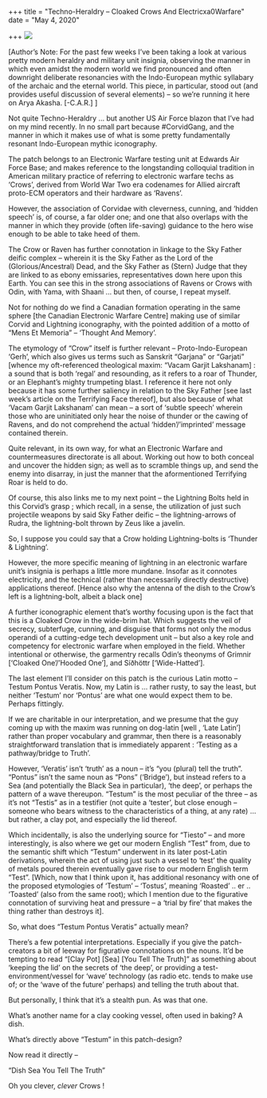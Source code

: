 +++
title = "Techno-Heraldry – Cloaked Crows And Electricxa0Warfare"
date = "May 4, 2020"

+++
![](https://aryaakasha.files.wordpress.com/2020/05/95137696_10163454976095574_6937291168602390528_n.jpg?w=474)

\[Author’s Note: For the past few weeks I’ve been taking a look at
various pretty modern heraldry and military unit insignia, observing the
manner in which even amidst the modern world we find pronounced and
often downright deliberate resonancies with the Indo-European mythic
syllabary of the archaic and the eternal world. This piece, in
particular, stood out (and provides useful discussion of several
elements) – so we’re running it here on Arya Akasha. \[-C.A.R.\] \]

Not quite Techno-Heraldry … but another US Air Force blazon that I’ve
had on my mind recently. In no small part because #CorvidGang, and the
manner in which it makes use of what is some pretty fundamentally
resonant Indo-European mythic iconography.

The patch belongs to an Electronic Warfare testing unit at Edwards Air
Force Base; and makes reference to the longstanding colloquial tradition
in American military practice of referring to electronic warfare techs
as ‘Crows’, derived from World War Two era codenames for Allied aircraft
proto-ECM operators and their hardware as ‘Ravens’.

However, the association of Corvidae with cleverness, cunning, and
‘hidden speech’ is, of course, a far older one; and one that also
overlaps with the manner in which they provide (often life-saving)
guidance to the hero wise enough to be able to take heed of them.

The Crow or Raven has further connotation in linkage to the Sky Father
deific complex – wherein it is the Sky Father as the Lord of the
(Glorious/Ancestral) Dead, and the Sky Father as (Stern) Judge that they
are linked to as ebony emissaries, representatives down here upon this
Earth. You can see this in the strong associations of Ravens or Crows
with Odin, with Yama, with Shaani … but then, of course, I repeat
myself.

Not for nothing do we find a Canadian formation operating in the same
sphere \[the Canadian Electronic Warfare Centre\] making use of similar
Corvid and Lightning iconography, with the pointed addition of a motto
of “Mens Et Memoria” – ‘Thought And Memory’.

The etymology of “Crow” itself is further relevant – Proto-Indo-European
‘Gerh’, which also gives us terms such as Sanskrit “Garjana” or
“Garjati” \[whence my oft-referenced theological maxim: “Vacam Garjit
Lakshanam\] : a sound that is both ‘regal’ and resounding, as it refers
to a roar of Thunder, or an Elephant’s mighty trumpeting blast. I
reference it here not only because it has some further saliency in
relation to the Sky Father \[see last week’s article on the Terrifying
Face thereof\], but also because of what ‘Vacam Garjit Lakshanam’ can
mean – a sort of ‘subtle speech’ wherein those who are uninitiated only
hear the noise of thunder or the cawing of Ravens, and do not comprehend
the actual ‘hidden’/’imprinted’ message contained therein.

Quite relevant, in its own way, for what an Electronic Warfare and
countermeasures directorate is all about. Working out how to both
conceal and uncover the hidden sign; as well as to scramble things up,
and send the enemy into disarray, in just the manner that the
aformentioned Terrifying Roar is held to do.

Of course, this also links me to my next point – the Lightning Bolts
held in this Corvid’s grasp ; which recall, in a sense, the utilization
of just such projectile weapons by said Sky Father deific – the
lightning-arrows of Rudra, the lightning-bolt thrown by Zeus like a
javelin.

So, I suppose you could say that a Crow holding Lightning-bolts is
‘Thunder & Lightning’.

However, the more specific meaning of lightning in an electronic warfare
unit’s insignia is perhaps a little more mundane. Insofar as it connotes
electricity, and the technical (rather than necessarily directly
destructive) applications thereof. \[Hence also why the antenna of the
dish to the Crow’s left is a lightning-bolt, albeit a black one\]

A further iconographic element that’s worthy focusing upon is the fact
that this is a Cloaked Crow in the wide-brim hat. Which suggests the
veil of secrecy, subterfuge, cunning, and disguise that forms not only
the modus operandi of a cutting-edge tech development unit – but also a
key role and competency for electronic warfare when employed in the
field. Whether intentional or otherwise, the garmentry recalls Odin’s
theonyms of Grimnir \[‘Cloaked One’/’Hooded One’\], and Síðhöttr
\[‘Wide-Hatted’\].

The last element I’ll consider on this patch is the curious Latin motto
– Testum Pontus Veratis. Now, my Latin is … rather rusty, to say the
least, but neither ‘Testum’ nor ‘Pontus’ are what one would expect them
to be. Perhaps fittingly.

If we are charitable in our interpretation, and we presume that the guy
coming up with the maxim was running on dog-latin \[well , ‘Late
Latin’\] rather than proper vocabulary and grammar, then there is a
reasonably straightforward translation that is immediately apparent :
‘Testing as a pathway/bridge to Truth’.

However, ‘Veratis’ isn’t ‘truth’ as a noun – it’s “you (plural) tell the
truth”. “Pontus” isn’t the same noun as “Pons” (‘Bridge’), but instead
refers to a Sea (and potentially the Black Sea in particular), ‘the
deep’, or perhaps the pattern of a wave thereupon. “Testum” is the most
peculiar of the three – as it’s not “Testis” as in a testifier (not
quite a ‘tester’, but close enough – someone who bears witness to the
characteristics of a thing, at any rate) … but rather, a clay pot, and
especially the lid thereof.

Which incidentally, is also the underlying source for “Tiesto” – and
more interestingly, is also where we get our modern English “Test” from,
due to the semantic shift which “Testum” underwent in its later
post-Latin derivations, wherein the act of using just such a vessel to
‘test’ the quality of metals poured therein eventually gave rise to our
modern English term “Test”. \[Which, now that I think upon it, has
additional resonancy with one of the proposed etymologies of ‘Testum’ –
‘Tostus’, meaning ‘Roasted’ .. er .. ‘Toasted’ (also from the same
root); which I mention due to the figurative connotation of surviving
heat and pressure – a ‘trial by fire’ that makes the thing rather than
destroys it\].

So, what does “Testum Pontus Veratis” actually mean?

There’s a few potential interpretations. Especially if you give the
patch-creators a bit of leeway for figurative connotations on the nouns.
It’d be tempting to read “\[Clay Pot\] \[Sea\] \[You Tell The Truth\]”
as something about ‘keeping the lid’ on the secrets of ‘the deep’, or
providing a test-environment/vessel for ‘wave’ technology (as radio etc.
tends to make use of; or the ‘wave of the future’ perhaps) and telling
the truth about that.

But personally, I think that it’s a stealth pun. As was that one.

What’s another name for a clay cooking vessel, often used in baking? A
dish.

What’s directly above “Testum” in this patch-design?

Now read it directly –

“Dish Sea You Tell The Truth”

Oh you clever, *clever* Crows !
